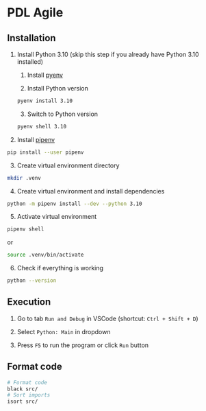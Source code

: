 # PDL Agile

## Installation

1. Install Python 3.10 (skip this step if you already have Python 3.10 installed)

    1. Install [pyenv](https://github.com/pyenv/pyenv)

    2. Install Python version

    ```bash
    pyenv install 3.10
    ```

    3. Switch to Python version

    ```bash
    pyenv shell 3.10
    ```

2. Install [pipenv](https://pipenv.pypa.io/en/latest/)

```bash
pip install --user pipenv
```

3. Create virtual environment directory

```bash
mkdir .venv
```

4. Create virtual environment and install dependencies

```bash
python -m pipenv install --dev --python 3.10
```

5. Activate virtual environment

```bash
pipenv shell
```

or

```bash
source .venv/bin/activate
```

6. Check if everything is working

```bash
python --version
```

## Execution

1. Go to tab `Run and Debug` in VSCode (shortcut: `Ctrl + Shift + D`)

2. Select `Python: Main` in dropdown

3. Press `F5` to run the program or click `Run` button

## Format code

```bash
# Format code
black src/
# Sort imports
isort src/
```